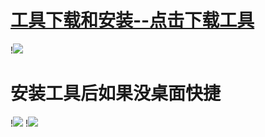 # <a href="https://www.chiark.greenend.org.uk/~sgtatham/putty/releases/0.74.html">工具下载和安装--点击下载工具</a>
!<img src="https://github.com/danshui-git/shuoming/blob/master/doc/100.png" />
#
#
# 安装工具后如果没桌面快捷
!<img src="https://github.com/danshui-git/shuoming/blob/master/doc/102.png"  />
!<img src="https://github.com/danshui-git/shuoming/blob/master/doc/101.png"  />
